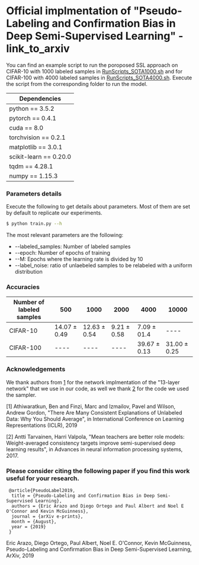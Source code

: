 # Official implmentation of "Pseudo-Labeling and Confirmation Bias in Deep Semi-Supervised Learning" - link_to_arxiv

You can find an example script to run the poroposed SSL approach on CIFAR-10 with 1000 labeled samples in [RunScripts_SOTA1000.sh](https://github.com/EricArazo/PseudoLabeling/cifar10/RunScripts_SOTA1000.sh) and for CIFAR-100 with 4000 labeled samples in [RunScripts_SOTA4000.sh](https://github.com/EricArazo/PseudoLabeling/cifar100/RunScripts_SOTA4000.sh). Execute the script from the corresponding folder to run the model.

 | Dependencies  |
| ------------- |
| python == 3.5.2     |
| pytorch == 0.4.1     |
| cuda == 8.0|
| torchvision == 0.2.1|
| matplotlib == 3.0.1|
| scikit-learn == 0.20.0|
| tqdm == 4.28.1|
| numpy == 1.15.3|

### Parameters details
Execute the following to get details about parameters. Most of them are set by default to replicate our experiments.
``` sh
$ python train.py --h
```
The most relevant parameters are the following:
* --labeled_samples: Number of labeled samples 
* --epoch: Number of epochs of training
* --M: Epochs where the learning rate is divided by 10
* --label_noise: ratio of unlaebeled samples to be relabeled with a uniform distribution

### Accuracies

|Number of labeled samples |500|1000|2000|4000|10000|
|----|----|----|----|----|----|
|CIFAR-10|14.07 ± 0.49|12.63 ± 0.54|9.21 ± 0.58|7.09 ± 01.4|----|
|CIFAR-100|----|----|----|39.67 ± 0.13|31.00 ± 0.25|


### Acknowledgements

We thank authors from [1](https://github.com/benathi/fastswa-semi-sup) for the network implmentation of the "13-layer network" that we use in our code, as well we thank [2](https://github.com/CuriousAI/mean-teacher) for the code we used the sampler.

[1] Athiwaratkun, Ben and Finzi, Marc and Izmailov, Pavel and Wilson, Andrew Gordon, "There Are Many Consistent Explanations of Unlabeled Data: Why You Should Average", in International Conference on Learning Representations (ICLR), 2019

[2] Antti Tarvainen, Harri Valpola, "Mean teachers are better role models: Weight-averaged consistency targets improve semi-supervised deep learning results", in Advances in neural information processing systems, 2017.  


### Please consider citing the following paper if you find this work useful for your research.

```
 @article{PseudoLabel2019,
  title = {Pseudo-Labeling and Confirmation Bias in Deep Semi-Supervised Learning},
  authors = {Eric Arazo and Diego Ortego and Paul Albert and Noel E O'Connor and Kevin McGuinness},
  journal = {arXiv e-prints},
  month = {August},
  year = {2019}
 }
```

Eric Arazo, Diego Ortego, Paul Albert, Noel E. O'Connor, Kevin McGuinness, Pseudo-Labeling and Confirmation Bias in Deep Semi-Supervised Learning, ArXiv, 2019
